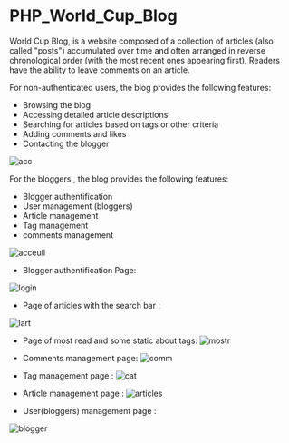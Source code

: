 # PHP_World_Cup_Blog
World Cup Blog, is a website composed of a collection of articles (also called "posts") accumulated over time and often arranged in reverse chronological order (with the most recent ones appearing first). Readers have the ability to leave comments on an article. 

For non-authenticated users, the blog provides the following features:
- Browsing the blog
- Accessing detailed article descriptions
- Searching for articles based on tags or other criteria
- Adding comments and likes
- Contacting the blogger

![acc](https://github.com/Bouchnak-Maher/PHP_World_Cup_Blog/assets/94197705/4c594fae-cce5-40d7-9f66-e9adba01fbeb)

For the bloggers , the blog provides the following features:
- Blogger authentification 
- User management (bloggers)
- Article management
- Tag management
- comments management


![acceuil](https://github.com/Bouchnak-Maher/PHP_World_Cup_Blog/assets/94197705/3f3543d8-c8ba-4ef0-aa54-6ce5e5dfed8d)

- Blogger authentification Page:


![login](https://github.com/Bouchnak-Maher/PHP_World_Cup_Blog/assets/94197705/f91de173-1f9e-4be2-9639-2d0287484178)

- Page of articles with the search bar :


![lart](https://github.com/Bouchnak-Maher/PHP_World_Cup_Blog/assets/94197705/dd83cffd-224b-41d0-ad82-9245bf97b838)


- Page of most read and some static about tags:
![mostr](https://github.com/Bouchnak-Maher/PHP_World_Cup_Blog/assets/94197705/23c57d9a-caa9-4f77-9421-f9e60bb71fc2)


- Comments management page:
![comm](https://github.com/Bouchnak-Maher/PHP_World_Cup_Blog/assets/94197705/08051b9d-0a62-4902-b63c-da58f9f33987)


- Tag management page :
![cat](https://github.com/Bouchnak-Maher/PHP_World_Cup_Blog/assets/94197705/3928a1f2-6c0e-4527-9245-4d4ac5c2f9b3)


- Article management page :
![articles](https://github.com/Bouchnak-Maher/PHP_World_Cup_Blog/assets/94197705/494f426b-4d35-4bb7-af8e-5515fbe5d324)

- User(bloggers) management  page :


![blogger](https://github.com/Bouchnak-Maher/PHP_World_Cup_Blog/assets/94197705/bf8a246a-23b5-4c0b-8e54-4516f658ab48)



